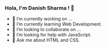 ### Hola, I'm Danish Sharma ! 👋

- 🔭 I’m currently working on ...
- 🌱 I’m currently learning Web Development.
- 👯 I’m looking to collaborate on ...
- 🤔 I’m looking for help with JavaScript.
- 💬 Ask me about HTML and CSS.

